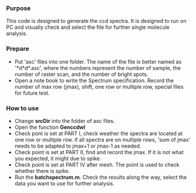 ### Purpose
This code is designed to generate the ccd spectra. It is designed to run on PC and visually check and select the file for further single molecule analysis.

### Prepare
- Put 'asc' files into one folder. The name of the file is better named as '\*d\*d\*.asc', where the numbers represent the number of sample, the number of raster scan, and the number of bright spots. 
- Open a note book to write the Spectrum specification. Record the number of max row (jmax), shift, one row or multiple row, special files for future test. 
  
### How to use
- Change <b>srcDir</b> into the folder of asc files.
- Open the function <b>Genccdwl</b>
- Check pont is set at PART I, check weather the spectra are located at one row or multiple row. if all spectra are on multiple rows, 'sum of jmax' needs to be adapted to jmax+1 or jmax-1 as needed.
- Check point is set at PART II, find and record the jmax. If it is not what you expected, it might due to spike.
- Check point is set at PART IV after mesh. The point is used to check whether there is spike.
- Run the <b>batchspectrum.m</b>. Check the results along the way, select the data you want to use for further analysis.
